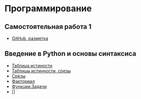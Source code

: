 

# Программирование

## Самостоятельная работа 1
+ [GitHub, разметка](https://github.com/MozartArthur/Programming/blob/master/SM1.md 'GitHub, разметка')

## Введение в Python и основы синтаксиса
+ [Таблица истиности](https://github.com/MozartArthur/Programming/blob/master/LB2.md 'Таблица истинности')
+ [Таблицы истинности, срезы](https://github.com/MozartArthur/Programming/blob/master/SM2.md)
+ [Срезы](https://github.com/MozartArthur/Programming/blob/master/LB3.md)
+ [Факториал](https://repl.it/@ArthurMozart/factorial)
+ [Функции.Задачи]()
+ []
